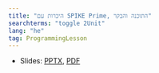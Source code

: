 ```yaml
---
title: "היכרות עם SPIKE Prime, התוכנה והבקר"
searchterms: "toggle 2Unit"
lang: "he"
tag: ProgrammingLesson
---
```

 <ul>
 <li class="ng-binding">Slides:
 <a href="ProgrammingLessons/IntroductiontoHubandSoftware-Hebrew.pptx">PPTX</a>,
 <a href="ProgrammingLessons/IntroductiontoHubandSoftwarePy-Hebrew.pptx.pdf">PDF</a>
 </li>
<!-- <li class="ng-binding">Python-specific Slides:
 <a href="PyProgrammingLessons/IntroductiontoHubandSoftwarePython.pptx">PPTX</a>,
 <a href="PyProgrammingLessons/IntroductiontoHubandSoftwarePython.pdf">PDF</a>
 </li> -->
 </ul>
